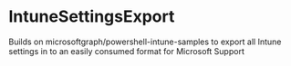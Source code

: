 # IntuneSettingsExport
Builds on microsoftgraph/powershell-intune-samples to export all Intune settings in to an easily consumed format for Microsoft Support
